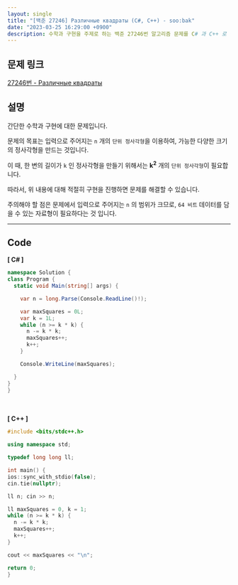 ```yaml
---
layout: single
title: "[백준 27246] Различные квадраты (C#, C++) - soo:bak"
date: "2023-03-25 16:29:00 +0900"
description: 수학과 구현을 주제로 하는 백준 27246번 알고리즘 문제를 C# 과 C++ 로 풀이 및 해설
---
```


## 문제 링크
  [27246번 - Различные квадраты](https://www.acmicpc.net/problem/27246)

## 설명
간단한 수학과 구현에 대한 문제입니다. <br>

문제의 목표는 입력으로 주어지는 `n` 개의 `단위 정사각형`을 이용하여, 가능한 다양한 크기의 정사각형을 만드는 것입니다.<br>

이 때, 한 변의 길이가 `k` 인 정사각형을 만들기 위해서는 <b>k<sup>2</sup></b> 개의 `단위 정사각형`이 필요합니다. <br>

따라서, 위 내용에 대해 적절히 구현을 진행하면 문제를 해결할 수 있습니다. <br>

주의해야 할 점은 문제에서 입력으로 주어지는 `n` 의 범위가 크므로, `64 비트` 데이터를 담을 수 있는 자료형이 필요하다는 것 입니다.<br>

- - -

## Code
<b>[ C# ] </b>
<br>

  ```c#
namespace Solution {
  class Program {
    static void Main(string[] args) {

      var n = long.Parse(Console.ReadLine()!);

      var maxSquares = 0L;
      var k = 1L;
      while (n >= k * k) {
        n -= k * k;
        maxSquares++;
        k++;
      }

      Console.WriteLine(maxSquares);

    }
  }
}
  ```
<br><br>
<b>[ C++ ] </b>
<br>

  ```c++
#include <bits/stdc++.h>

using namespace std;

typedef long long ll;

int main() {
  ios::sync_with_stdio(false);
  cin.tie(nullptr);

  ll n; cin >> n;

  ll maxSquares = 0, k = 1;
  while (n >= k * k) {
    n -= k * k;
    maxSquares++;
    k++;
  }

  cout << maxSquares << "\n";

  return 0;
}
  ```
